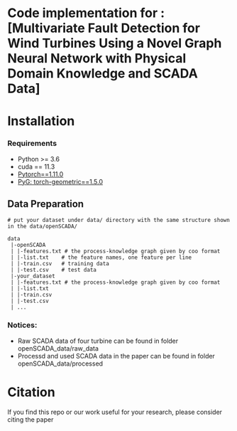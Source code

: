 # Code implementation for : [Multivariate Fault Detection for Wind Turbines Using a Novel Graph Neural Network with Physical Domain Knowledge and SCADA Data]


# Installation
### Requirements
* Python >= 3.6
* cuda == 11.3
* [Pytorch==1.11.0](https://pytorch.org/)
* [PyG: torch-geometric==1.5.0](https://pytorch-geometric.readthedocs.io/en/latest/notes/installation.html)


## Data Preparation
```
# put your dataset under data/ directory with the same structure shown in the data/openSCADA/

data
 |-openSCADA
 | |-features.txt # the process-knowledge graph given by coo format
 | |-list.txt    # the feature names, one feature per line
 | |-train.csv   # training data
 | |-test.csv    # test data
 |-your_dataset
 | |-features.txt # the process-knowledge graph given by coo format
 | |-list.txt
 | |-train.csv
 | |-test.csv
 | ...

```

### Notices:
* Raw SCADA data of four turbine can be found in folder openSCADA_data/raw_data
* Processd and used SCADA data in the paper can be found in folder openSCADA_data/processed


# Citation
If you find this repo or our work useful for your research, please consider citing the paper

